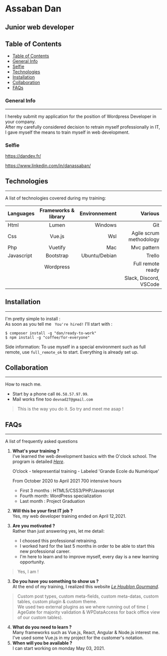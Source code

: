 # Assaban Dan  
## Junior web developer 

## Table of Contents
  - [Table of Contents](#table-of-contents)
  - [General Info](#general-info)
  - [Selfie](#selfie)
  - [Technologies](#technologies)
  - [Installation](#installation)
  - [Collaboration](#collaboration)
  - [FAQs](#faqs)
### General Info
***
I hereby submit my application for the position of Wordpress Developer in your company.  
After my carefully considered decision to retrain myself professionally in IT, I gave myself the means to train myself in web development.
### Selfie 
https://dandev.fr/

https://www.linkedin.com/in/danassaban/
## Technologies
***
A list of technologies covered during my training:

| Languages | Frameworks & library | Environnement | Various     |
| :---         |     :---:      |          ---: |          ---: |
| Html   | Lumen     | Windows    |Git    |
|Css     | Vue.js       | Wsl      |Agile scrum methodology    |
|Php     | Vuetify       | Mac      |Mvc pattern    |
|Javascript     | Bootstrap       | Ubuntu/Debian      |Trello    |
|    | Wordpress       |      | Full remote ready    |
|    |      |      | Slack, Discord, VSCode    |



## Installation
***
I'm pretty simple to install :  
As soon as you tell me ``` You're hired!``` I'll start with :
 
```
$ composer install -g "dan/ready-to-work"
$ npm install -g "coffee/for-everyone"

```
Side information: To use myself in a special environment such as full remote, use ```full_remote_ok``` to start. Everything is already set up.
## Collaboration
***
How to reach me.
* Start by a phone call ```06.58.57.97.99```. 
* Mail works fine too ```devnad27@gmail.com```
> This is the way you do it. So try and meet me asap !
## FAQs
***
A list of frequently asked questions
1. **What's your training ?**  
   I've learned the web development basics with the O'clock school.
   The program is detailed *[Here](https://oclock.io/formations/developpeur-web#programme )*. 
   
    O’clock - telepresential training  - Labeled 'Grande Ecole du Numérique'

    From October 2020 to April 2021
    700 intensive hours  
    * First 3 months : HTML5/CSS3/PHP/Javascript  
    * Fourth month: WordPress specialization  
    * Last month : Project Graduation
2. **Will this be your first IT job ?**  
    Yes, my web developer training ended on April 12,2021.
3. **Are you motivated ?**  
    Rather than just answering yes, let me detail:
   * I choosed this professional retraining.
   * I worked hard for the last 5 months in order to be able to start this new professional career.
   * I'm here to learn and to improve myself, every day is a new learning opportunity.
  > Yes, I am !

3. **Do you have you something to show us ?**  
At the end of my training, I realized this website *[Le Houblon Gourmand](http://ec2-54-204-68-73.compute-1.amazonaws.com/benouze/public/)*. 
>Custom post types, custom meta-fields, custom meta-datas, custom tables, custom plugin & custom theme.  
    We used two external plugins as we where running out of time ( AgeGate for majority validation & WPDataAccess for back office view of our custom tables).
4. **What do you need to learn ?**  
    Many frameworks such as Vue.js, React, Angular & Node.js interest me.
    I've used some Vue.js in my project for the customer's notation.
5. **When will you be available ?**  
I can start working on monday May 03, 2021. 
